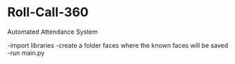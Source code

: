 # Roll-Call-360
Automated Attendance System 


-import libraries -create a folder faces where the known faces will be saved -run main.py
